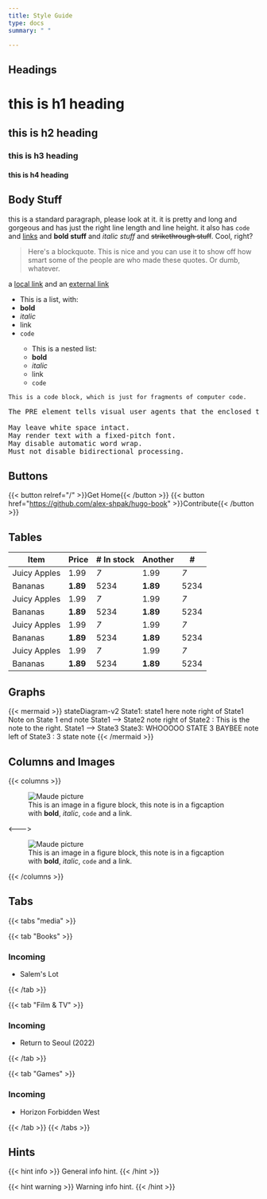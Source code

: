 ```yaml
---
title: Style Guide
type: docs
summary: " "

---
```


## Headings

# this is h1 heading
## this is h2 heading
### this is h3 heading
#### this is h4 heading


## Body Stuff

this is a standard paragraph, please look at it. it is pretty and long and gorgeous and has just the right line length and line height. it also has `code` and [links]() and **bold stuff** and _italic stuff_ and ~~strikethrough stuff~~. Cool, right?

> Here's a blockquote. This is nice and you can use it to show off how smart some of the people are who made these quotes. Or dumb, whatever.

a <a href="#">local link</a> and an <a href="https://atlasobscura.com" target='_blank'>external link</a>

<ul>
  <li>This is a list, with:</li>
  <li><b>bold</b></li>
  <li><i>italic</i></li>
  <li><a>link</a></li>
  <li><code>code</code></li>
  <ul>
    <li>This is a nested list:</li>
    <li><b>bold</b></li>
    <li><i>italic</i></li>
    <li><a>link</a></li>
    <li><code>code</code></li>
  </ul>
</ul>

```
This is a code block, which is just for fragments of computer code.
```

<pre>
The PRE element tells visual user agents that the enclosed text is "preformatted". When handling preformatted text, visual user agents:

May leave white space intact.
May render text with a fixed-pitch font.
May disable automatic word wrap.
Must not disable bidirectional processing.
</pre>

## Buttons
{{< button relref="/" >}}Get Home{{< /button >}}
{{< button href="https://github.com/alex-shpak/hugo-book" >}}Contribute{{< /button >}}


## Tables

| Item         | Price     | # In stock | Another   | #          |
|--------------|-----------|------------|-----------|------------|
| Juicy Apples | 1.99      | *7*        | 1.99      | *7*        |
| Bananas      | **1.89**  | 5234       | **1.89**  | 5234       |
| Juicy Apples | 1.99      | *7*        | 1.99      | *7*        |
| Bananas      | **1.89**  | 5234       | **1.89**  | 5234       |
| Juicy Apples | 1.99      | *7*        | 1.99      | *7*        |
| Bananas      | **1.89**  | 5234       | **1.89**  | 5234       |
| Juicy Apples | 1.99      | *7*        | 1.99      | *7*        |
| Bananas      | **1.89**  | 5234       | **1.89**  | 5234       |

## Graphs
{{< mermaid >}}
stateDiagram-v2
    State1: state1 here
    note right of State1
        Note on State 1
    end note
    State1 --> State2
    note right of State2 : This is the note to the right.
    State1 --> State3
    State3: WHOOOOO STATE 3 BAYBEE
    note left of State3 : 3 state note
{{< /mermaid >}}


## Columns and Images

{{< columns >}}
<figure>
  <img src='/uptown-sans-1.webp' alt='Maude picture'/>
  <figcaption>This is an image in a figure block, this note is in a figcaption with <b>bold</b>, <i>italic</i>, <code>code</code> and a <a>link</a>.</figcaption>
</figure>
<--->
<figure>
  <img src='/uptown-sans-1.webp' alt='Maude picture'/>
  <figcaption>This is an image in a figure block, this note is in a figcaption with <b>bold</b>, <i>italic</i>, <code>code</code> and a <a>link</a>.</figcaption>
</figure>

{{< /columns >}}

## Tabs
{{< tabs "media" >}}

{{< tab "Books" >}}

### Incoming
- Salem's Lot


{{< /tab >}}

{{< tab "Film & TV" >}}

### Incoming
- Return to Seoul (2022)

{{< /tab >}}

{{< tab "Games" >}}

### Incoming
- Horizon Forbidden West

{{< /tab >}}
{{< /tabs >}}


## Hints

{{< hint info >}}
General info hint.
{{< /hint >}}

{{< hint warning >}}
Warning info hint.
{{< /hint >}}